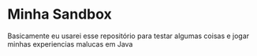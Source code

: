 # Minha Sandbox

Basicamente eu usarei esse repositório para testar algumas coisas e jogar minhas experiencias malucas em Java
